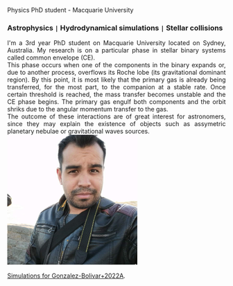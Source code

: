 

Physics PhD student - Macquarie University

### Astrophysics <code>&#124;</code> Hydrodynamical simulations <code>&#124;</code> Stellar collisions

<div style="text-align: justify">I'm a 3rd year PhD student on Macquarie University located on Sydney, Australia. My research is on a particular phase in stellar binary systems called common envelope (CE).</div>


<div style="text-align: justify">This phase occurs when one of the components in the binary expands or, due to another process, overflows its Roche lobe (its gravitational dominant region). By this point, it is most likely that the primary gas is already being transferred, for the most part, to the companion at a stable rate. Once certain threshold is reached, the mass transfer becomes unstable and the CE phase begins. The primary gas engulf both components and the orbit shriks due to the angular momentum transfer to the gas.</div> 


<div style="text-align: justify">The outcome of these interactions are of great interest for astronomers, since they may explain the existence of objects such as assymetric planetary nebulae or gravitational waves sources.</div>

<img src="photo.jpeg" alt="Me" width="300"/>

[Simulations for Gonzalez-Bolivar+2022A](./2msun-tp-agb.html).

